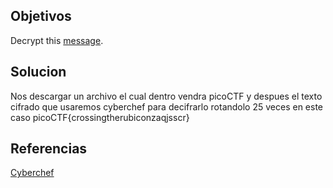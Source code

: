 ## Objetivos
Decrypt this [message](https://jupiter.challenges.picoctf.org/static/6385b895dcb30c74dbd1f0ea271e3563/ciphertext).
## Solucion
Nos descargar un archivo el cual dentro vendra picoCTF y despues el texto cifrado que usaremos cyberchef para decifrarlo rotandolo 25 veces en este caso
picoCTF{crossingtherubiconzaqjsscr}
## Referencias
[Cyberchef](https://gchq.github.io/CyberChef/#recipe=ROT13(true,true,false,13)&input=CmN2cGJQR1N7YWJnX2diYl9vbnFfYnNfbl9jZWJveXJ6fQ)

